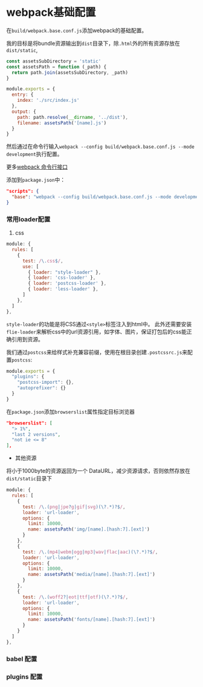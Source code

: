 webpack基础配置
=====

在`build/webpack.base.conf.js`添加webpack的基础配置。

我的目标是将bundle资源输出到`dist`目录下，除`.html`外的所有资源存放在`dist/static`,


``` js
const assetsSubDirectory = 'static'
const assetsPath = function (_path) {
  return path.join(assetsSubDirectory, _path)
}

module.exports = {
  entry: {
    index: './src/index.js'
  },
  output: {
    path: path.resolve(__dirname, '../dist'),
    filename: assetsPath('[name].js')
  }
}

```

然后通过在命令行输入`webpack --config build/webpack.base.conf.js --mode development`执行配置。

更多[webpack 命令行接口](https://doc.webpack-china.org/api/cli/#%E4%BD%BF%E7%94%A8%E9%85%8D%E7%BD%AE%E6%96%87%E4%BB%B6%E7%9A%84%E7%94%A8%E6%B3%95)

添加到`package.json`中：

``` json
"scripts": {
  "base": "webpack --config build/webpack.base.conf.js --mode development",
}
```

### 常用loader配置

1. css

``` js
module: {
  rules: [
    {
      test: /\.css$/,
      use: [
        { loader: "style-loader" },
        { loader: 'css-loader' },
        { loader: 'postcss-loader' },
        { loader: 'less-loader' },
      ]
    },
  ]
},
```

`style-loader`的功能是将CSS通过`<style>`标签注入到html中。
此外还需要安装`flie-loader`来解析css中的url资源引用，如字体、图片，保证打包后的css能正确引用到资源。

我们通过`postcss`来给样式补充兼容前缀，使用在根目录创建`.postcssrc.js`来配置`postcss`:

``` js
module.exports = {
  "plugins": {
    "postcss-import": {},
    "autoprefixer": {}
  }
}
```

在`package.json`添加`browserslist`属性指定目标浏览器

``` json
"browserslist": [
  "> 1%",
  "last 2 versions",
  "not ie <= 8"
],
```

- 其他资源

将小于1000byte的资源返回为一个 DataURL，减少资源请求，否则依然存放在`dist/static`目录下

``` js
module: {
  rules: [
    {
      test: /\.(png|jpe?g|gif|svg)(\?.*)?$/,
      loader: 'url-loader',
      options: {
        limit: 10000,
        name: assetsPath('img/[name].[hash:7].[ext]')
      }
    },
    {
      test: /\.(mp4|webm|ogg|mp3|wav|flac|aac)(\?.*)?$/,
      loader: 'url-loader',
      options: {
        limit: 10000,
        name: assetsPath('media/[name].[hash:7].[ext]')
      }
    },
    {
      test: /\.(woff2?|eot|ttf|otf)(\?.*)?$/,
      loader: 'url-loader',
      options: {
        limit: 10000,
        name: assetsPath('fonts/[name].[hash:7].[ext]')
      }
    }
  ]
},
```

### babel 配置



### plugins 配置

